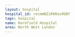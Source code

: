 ```yaml
---
layout: hospital
hospital_id: recmmNZiR00as0GNY
tags: hospital
name: Harefield Hospital
area: North West London
---
```

